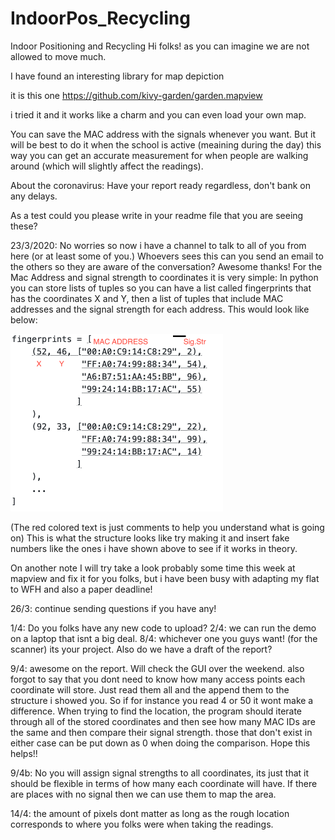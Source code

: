 # IndoorPos_Recycling
Indoor Positioning and Recycling
Hi folks! as you can imagine we are not allowed to move much.

I have found an interesting library for map depiction

it is this one https://github.com/kivy-garden/garden.mapview

i tried it and it works like a charm and you can even load your own map.


You can save the MAC address with the signals whenever you want. But it will be best to do it when the school is active (meaining during the day) this way you can get an accurate measurement for when people are walking around (which will slightly affect the readings).

About the coronavirus: Have your report ready regardless, don't bank on any delays.

As a test could you please write in your readme file that you are seeing these?

23/3/2020: No worries so now i have a channel to talk to all of you from here (or at least some of you.) Whoevers sees this can you send an email to the others so they are aware of the conversation? Awesome thanks!
  For the Mac Address and signal strength to coordinates it is very simple: In python you can store lists of tuples so you can have a list called fingerprints that has the coordinates X and Y, then a list of tuples that include MAC addresses and the signal strength for each address. This would look like below:
 
 <img src="fingerprint.png" width="340" height="284" />
 
(The red colored text is just comments to help you understand what is going on)
This is what the structure looks like try making it and insert fake numbers like the ones i have shown above to see if it works in theory.

  On another note I will try take a look probably some time this week at mapview and fix it for you folks, but i have been busy with adapting my flat to WFH and also a paper deadline!

26/3: continue sending questions if you have any!

1/4: Do you folks have any new code to upload?
2/4: we can run the demo on a laptop that isnt a big deal.
8/4: whichever one you guys want! (for the scanner) its your project. Also do we have a draft of the report?

9/4: awesome on the report. Will check the GUI over the weekend. also forgot to say that you dont need to know how many access points each coordinate will store. Just read them all and the append them to the structure i showed you. So if for instance you read 4 or 50 it wont make a difference. When trying to find the location, the program should iterate through all of the stored coordinates and then see how many MAC IDs are the same and then compare their signal strength. those that don't exist in either case can be put down as 0 when doing the comparison. Hope this helps!!

9/4b: No you will assign signal strengths to all coordinates, its just that it should be flexible in terms of how many each coordinate will have. If there are places with no signal then we can use them to map the area.

14/4: the amount of pixels dont matter as long as the rough location corresponds to where you folks were when taking the readings.
